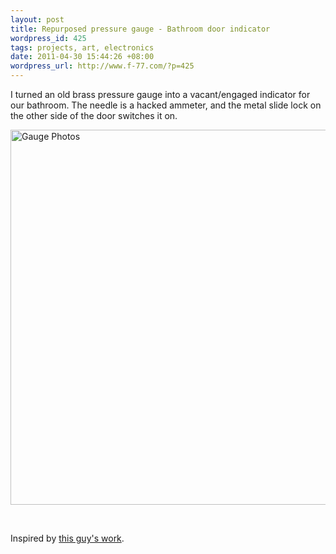 ```yaml
--- 
layout: post
title: Repurposed pressure gauge - Bathroom door indicator
wordpress_id: 425
tags: projects, art, electronics
date: 2011-04-30 15:44:26 +08:00
wordpress_url: http://www.f-77.com/?p=425
---
```

I turned an old brass pressure gauge into a vacant/engaged indicator for our bathroom. The needle is a hacked ammeter, and the metal slide lock on the other side of the door switches it on.
<br/>

<a href="http://i.imgur.com/oi8MX.jpg"><img src="http://i.imgur.com/oi8MX.jpg" alt="Gauge Photos" width="600" /></a>

&nbsp;

Inspired by <a href="http://hackaday.com/2010/11/24/building-a-bandwidth-meter/">this guy's work</a>.
<br/>
